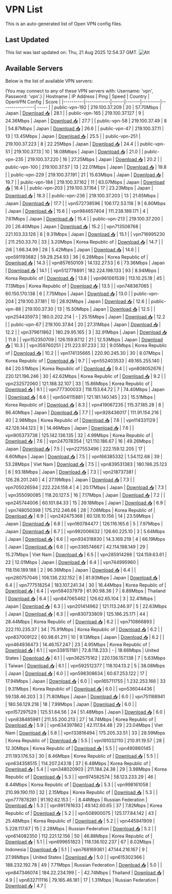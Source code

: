 # VPN List

This is an auto-generated list of Open VPN config files.

## Last Updated

This list was last updated on: Thu, 21 Aug 2025 12:54:37 GMT.
![Alt](https://repobeats.axiom.co/api/embed/186b98318ef1479477931607c1ad7d823f12451f.svg "Repobeats analytics image")

## Available Servers

Below is the list of available VPN servers:

(You may connect to any of these VPN servers with: Username: 'vpn', Password: 'vpn'.)
| Hostname | IP Address | Ping | Speed | Country | OpenVPN Config | Score |
|----------|------------|------|-------|---------|----------------| ----- |
| public-vpn-192 | 219.100.37.209 | 20 | 57.70Mbps | Japan | [Download 📥](./configs/server_0_JP.ovpn) | 28.1 |
| public-vpn-165 | 219.100.37.127 | 9 | 24.36Mbps | Japan | [Download 📥](./configs/server_1_JP.ovpn) | 27.7 |
| public-vpn-58 | 219.100.37.49 | 8 | 54.87Mbps | Japan | [Download 📥](./configs/server_2_JP.ovpn) | 26.6 |
| public-vpn-47 | 219.100.37.11 | 13 | 13.45Mbps | Japan | [Download 📥](./configs/server_3_JP.ovpn) | 25.5 |
| public-vpn-251 | 219.100.37.223 | 8 | 22.25Mbps | Japan | [Download 📥](./configs/server_4_JP.ovpn) | 24.4 |
| public-vpn-51 | 219.100.37.13 | 10 | 18.08Mbps | Japan | [Download 📥](./configs/server_5_JP.ovpn) | 21.0 |
| public-vpn-235 | 219.100.37.220 | 16 | 27.25Mbps | Japan | [Download 📥](./configs/server_6_JP.ovpn) | 20.2 |
| public-vpn-100 | 219.100.37.57 | 13 | 22.01Mbps | Japan | [Download 📥](./configs/server_7_JP.ovpn) | 19.8 |
| public-vpn-229 | 219.100.37.191 | 21 | 15.63Mbps | Japan | [Download 📥](./configs/server_8_JP.ovpn) | 19.7 |
| public-vpn-184 | 219.100.37.162 | 11 | 63.07Mbps | Japan | [Download 📥](./configs/server_9_JP.ovpn) | 18.4 |
| public-vpn-203 | 219.100.37.164 | 17 | 23.23Mbps | Japan | [Download 📥](./configs/server_10_JP.ovpn) | 18.3 |
| public-vpn-236 | 219.100.37.203 | 13 | 21.65Mbps | Japan | [Download 📥](./configs/server_11_JP.ovpn) | 17.7 |
| vpn572738596 | 106.172.53.118 | 9 | 6.80Mbps | Japan | [Download 📥](./configs/server_12_JP.ovpn) | 15.6 |
| vpn984657404 | 111.238.189.171 | 4 | 7.61Mbps | Japan | [Download 📥](./configs/server_13_JP.ovpn) | 15.4 |
| public-vpn-213 | 219.100.37.200 | 20 | 26.40Mbps | Japan | [Download 📥](./configs/server_14_JP.ovpn) | 15.2 |
| vpn713508768 | 221.103.33.126 | 6 | 9.31Mbps | Japan | [Download 📥](./configs/server_15_JP.ovpn) | 15.1 |
| vpn716995230 | 211.250.33.70 | 33 | 3.20Mbps | Korea Republic of | [Download 📥](./configs/server_16_KR.ovpn) | 14.7 |
| 2i6 | 1.66.34.99 | 28 | 5.42Mbps | Japan | [Download 📥](./configs/server_17_JP.ovpn) | 14.6 |
| vpn591193682 | 59.29.254.93 | 36 | 6.28Mbps | Korea Republic of | [Download 📥](./configs/server_18_KR.ovpn) | 14.3 |
| vpn857650109 | 14.132.27.53 | 6 | 73.36Mbps | Japan | [Download 📥](./configs/server_19_JP.ovpn) | 14.1 |
| vpn512778891 | 182.224.198.133 | 93 | 8.94Mbps | Korea Republic of | [Download 📥](./configs/server_20_KR.ovpn) | 13.8 |
| vpn961061539 | 113.10.25.18 | 45 | 7.13Mbps | Korea Republic of | [Download 📥](./configs/server_21_KR.ovpn) | 13.5 |
| vpn748367065 | 60.150.170.138 | 6 | 7.75Mbps | Japan | [Download 📥](./configs/server_22_JP.ovpn) | 13.0 |
| public-vpn-204 | 219.100.37.181 | 10 | 28.92Mbps | Japan | [Download 📥](./configs/server_23_JP.ovpn) | 12.6 |
| public-vpn-88 | 219.100.37.30 | 13 | 15.50Mbps | Japan | [Download 📥](./configs/server_24_JP.ovpn) | 12.5 |
| vpn254435973 | 180.0.202.214 | - | 25.15Mbps | Japan | [Download 📥](./configs/server_25_JP.ovpn) | 12.2 |
| public-vpn-67 | 219.100.37.84 | 20 | 27.31Mbps | Japan | [Download 📥](./configs/server_26_JP.ovpn) | 12.2 |
| vpn379611862 | 180.29.95.165 | 3 | 32.91Mbps | Japan | [Download 📥](./configs/server_27_JP.ovpn) | 11.8 |
| vpn152350709 | 126.159.87.12 | 21 | 12.53Mbps | Japan | [Download 📥](./configs/server_28_JP.ovpn) | 10.3 |
| vpn359760251 | 211.223.97.233 | 32 | 9.05Mbps | Korea Republic of | [Download 📥](./configs/server_29_KR.ovpn) | 10.2 |
| vpn174135665 | 220.90.245.30 | 30 | 8.07Mbps | Korea Republic of | [Download 📥](./configs/server_30_KR.ovpn) | 9.7 |
| vpn552403533 | 49.165.255.140 | 84 | 20.51Mbps | Korea Republic of | [Download 📥](./configs/server_31_KR.ovpn) | 9.4 |
| vpn808052676 | 220.121.196.246 | 30 | 42.62Mbps | Korea Republic of | [Download 📥](./configs/server_32_KR.ovpn) | 9.2 |
| vpn232572060 | 121.188.32.107 | 33 | 15.86Mbps | Korea Republic of | [Download 📥](./configs/server_33_KR.ovpn) | 9.1 |
| vpn777300033 | 118.153.64.72 | 7 | 74.40Mbps | Japan | [Download 📥](./configs/server_34_JP.ovpn) | 8.6 |
| vpn504115881 | 121.181.140.145 | 23 | 15.51Mbps | Korea Republic of | [Download 📥](./configs/server_35_KR.ovpn) | 8.3 |
| vpn419067235 | 115.37.185.28 | 8 | 86.40Mbps | Japan | [Download 📥](./configs/server_36_JP.ovpn) | 7.7 |
| vpn928436017 | 111.91.154.216 | 40 | 2.98Mbps | Korea Republic of | [Download 📥](./configs/server_37_KR.ovpn) | 7.6 |
| vpn114331129 | 42.126.144.123 | 9 | 14.46Mbps | Japan | [Download 📥](./configs/server_38_JP.ovpn) | 7.6 |
| vpn905373738 | 125.142.136.135 | 32 | 4.99Mbps | Korea Republic of | [Download 📥](./configs/server_39_KR.ovpn) | 7.6 |
| vpn247078354 | 121.110.186.67 | 16 | 49.26Mbps | Japan | [Download 📥](./configs/server_40_JP.ovpn) | 7.5 |
| vpn227553496 | 222.159.12.205 | 17 | 6.60Mbps | Japan | [Download 📥](./configs/server_41_JP.ovpn) | 7.5 |
| vpn166385332 | 1.54.112.68 | 39 | 53.28Mbps | Viet Nam | [Download 📥](./configs/server_42_VN.ovpn) | 7.5 |
| vpn839531383 | 180.196.25.123 | 6 | 93.18Mbps | Japan | [Download 📥](./configs/server_43_JP.ovpn) | 7.3 |
| vpn218737381 | 126.28.201.240 | 4 | 27.19Mbps | Japan | [Download 📥](./configs/server_44_JP.ovpn) | 7.3 |
| vpn705026594 | 222.224.158.4 | 4 | 20.17Mbps | Japan | [Download 📥](./configs/server_45_JP.ovpn) | 7.3 |
| vpn355090085 | 118.20.127.5 | 16 | 7.17Mbps | Japan | [Download 📥](./configs/server_46_JP.ovpn) | 7.2 |
| vpn245744006 | 60.101.84.33 | 15 | 39.18Mbps | Japan | [Download 📥](./configs/server_47_JP.ovpn) | 6.9 |
| vpn748050398 | 175.212.246.66 | 28 | 7.08Mbps | Korea Republic of | [Download 📥](./configs/server_48_KR.ovpn) | 6.9 |
| vpn242475368 | 60.126.10.156 | 14 | 23.59Mbps | Japan | [Download 📥](./configs/server_49_JP.ovpn) | 6.8 |
| vpn160784477 | 126.116.165.6 | 5 | 7.97Mbps | Japan | [Download 📥](./configs/server_50_JP.ovpn) | 6.7 |
| vpn992006632 | 126.60.225.10 | 3 | 5.64Mbps | Japan | [Download 📥](./configs/server_51_JP.ovpn) | 6.6 |
| vpn934318830 | 14.3.169.219 | 4 | 66.19Mbps | Japan | [Download 📥](./configs/server_52_JP.ovpn) | 6.6 |
| vpn336574667 | 42.114.198.149 | 29 | 15.27Mbps | Viet Nam | [Download 📥](./configs/server_53_VN.ovpn) | 6.5 |
| vpn285914286 | 124.159.63.61 | 22 | 12.01Mbps | Japan | [Download 📥](./configs/server_54_JP.ovpn) | 6.4 |
| vpn744995960 | 118.156.189.188 | 2 | 96.36Mbps | Japan | [Download 📥](./configs/server_55_JP.ovpn) | 6.4 |
| vpn280757046 | 106.136.232.152 | 8 | 81.93Mbps | Japan | [Download 📥](./configs/server_56_JP.ovpn) | 6.4 |
| vpn777518254 | 183.107.241.34 | 30 | 16.44Mbps | Korea Republic of | [Download 📥](./configs/server_57_KR.ovpn) | 6.4 |
| vpn584037979 | 61.90.98.36 | 7 | 8.89Mbps | Thailand | [Download 📥](./configs/server_58_TH.ovpn) | 6.4 |
| vpn847065462 | 126.62.65.104 | 3 | 32.41Mbps | Japan | [Download 📥](./configs/server_59_JP.ovpn) | 6.3 |
| vpn201414962 | 121.113.246.97 | 5 | 22.63Mbps | Japan | [Download 📥](./configs/server_60_JP.ovpn) | 6.3 |
| vpn830733809 | 125.186.25.171 | 44 | 28.44Mbps | Korea Republic of | [Download 📥](./configs/server_61_KR.ovpn) | 6.2 |
| vpn710866893 | 222.110.235.37 | 34 | 75.91Mbps | Korea Republic of | [Download 📥](./configs/server_62_KR.ovpn) | 6.2 |
| vpn837009122 | 60.98.61.211 | 10 | 9.13Mbps | Japan | [Download 📥](./configs/server_63_JP.ovpn) | 6.2 |
| vpn464936473 | 14.46.157.247 | 23 | 4.95Mbps | Korea Republic of | [Download 📥](./configs/server_64_KR.ovpn) | 6.1 |
| vpn338151181 | 72.8.118.233 | - | 18.66Mbps | United States | [Download 📥](./configs/server_65_US.ovpn) | 6.1 |
| vpn362575162 | 220.136.157.138 | 7 | 5.63Mbps | Taiwan | [Download 📥](./configs/server_66_TW.ovpn) | 6.1 |
| vpn592512377 | 118.104.13.2 | 5 | 38.08Mbps | Japan | [Download 📥](./configs/server_67_JP.ovpn) | 6.0 |
| vpn598308634 | 60.67.253.122 | 17 | 17.94Mbps | Japan | [Download 📥](./configs/server_68_JP.ovpn) | 6.0 |
| vpn165711755 | 1.232.253.166 | 33 | 9.31Mbps | Korea Republic of | [Download 📥](./configs/server_69_KR.ovpn) | 6.0 |
| vpn536044436 | 59.138.46.203 | 3 | 71.80Mbps | Japan | [Download 📥](./configs/server_70_JP.ovpn) | 6.0 |
| vpn751168941 | 180.56.129.218 | 18 | 7.99Mbps | Japan | [Download 📥](./configs/server_71_JP.ovpn) | 6.0 |
| vpn157297529 | 125.51.64.56 | 24 | 51.48Mbps | Japan | [Download 📥](./configs/server_72_JP.ovpn) | 6.0 |
| vpn838485981 | 211.55.200.213 | 27 | 14.74Mbps | Korea Republic of | [Download 📥](./configs/server_73_KR.ovpn) | 5.9 |
| vpn634397862 | 42.117.84.48 | 29 | 23.04Mbps | Viet Nam | [Download 📥](./configs/server_74_VN.ovpn) | 5.8 |
| vpn133816494 | 175.205.33.51 | 33 | 28.59Mbps | Korea Republic of | [Download 📥](./configs/server_75_KR.ovpn) | 5.5 |
| vpn191032110 | 210.91.19.57 | 28 | 12.30Mbps | Korea Republic of | [Download 📥](./configs/server_76_KR.ovpn) | 5.5 |
| vpn490860145 | 211.193.176.53 | 30 | 8.46Mbps | Korea Republic of | [Download 📥](./configs/server_77_KR.ovpn) | 5.5 |
| vpn634358515 | 114.207.243.18 | 37 | 6.48Mbps | Korea Republic of | [Download 📥](./configs/server_78_KR.ovpn) | 5.4 |
| vpn348020903 | 211.184.24.38 | 29 | 3.98Mbps | Korea Republic of | [Download 📥](./configs/server_79_KR.ovpn) | 5.3 |
| vpn974582574 | 58.123.233.29 | 46 | 8.44Mbps | Korea Republic of | [Download 📥](./configs/server_80_KR.ovpn) | 5.3 |
| vpn998161058 | 210.99.190.110 | 32 | 2.15Mbps | Korea Republic of | [Download 📥](./configs/server_81_KR.ovpn) | 5.3 |
| vpn777878281 | 91.192.62.153 | - | 8.44Mbps | Russian Federation | [Download 📥](./configs/server_82_RU.ovpn) | 5.3 |
| vpn991761633 | 49.142.60.65 | 37 | 7.82Mbps | Korea Republic of | [Download 📥](./configs/server_83_KR.ovpn) | 5.2 |
| vpn508900075 | 125.177.84.142 | 43 | 25.48Mbps | Korea Republic of | [Download 📥](./configs/server_84_KR.ovpn) | 5.2 |
| vpn445841909 | 5.228.117.67 | 15 | 2.28Mbps | Russian Federation | [Download 📥](./configs/server_85_RU.ovpn) | 5.2 |
| vpn614082350 | 112.221.12.156 | 50 | 46.88Mbps | Korea Republic of | [Download 📥](./configs/server_86_KR.ovpn) | 5.1 |
| vpn699651823 | 118.136.102.237 | 67 | 8.02Mbps | Indonesia | [Download 📥](./configs/server_87_ID.ovpn) | 5.1 |
| vpn768169361 | 47.144.216.167 | 9 | 27.98Mbps | United States | [Download 📥](./configs/server_88_US.ovpn) | 5.0 |
| vpn615302366 | 188.232.192.78 | 49 | 7.71Mbps | Russian Federation | [Download 📥](./configs/server_89_RU.ovpn) | 5.0 |
| vpn847346074 | 184.22.234.199 | - | 42.74Mbps | Thailand | [Download 📥](./configs/server_90_TH.ovpn) | 4.9 |
| vpn832711116 | 79.165.46.181 | 17 | 1.31Mbps | Russian Federation | [Download 📥](./configs/server_91_RU.ovpn) | 4.7 |
